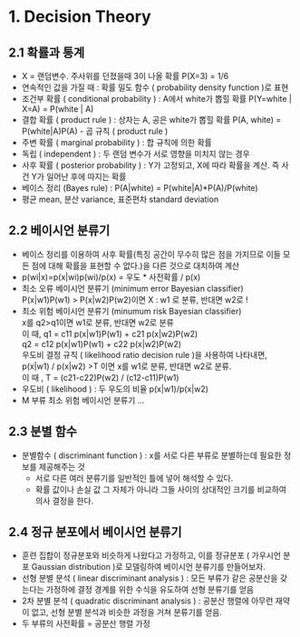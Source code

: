 # 1. Decision Theory

## 2.1 확률과 통계
- X = 랜덤변수.     주사위를 던졌을때 3이 나올 확률  P(X=3) = 1/6 
- 연속적인 값을 가질 때 : 확률 밀도 함수 ( probability density function )로 표현
- 조건부 확률 ( conditional probability ) : A에서 white가 뽑힐 확률 P(Y=white | X=A) = P(white | A)
- 결합 확률 ( product rule ) : 상자는 A, 공은 white가 뽑힐 확률 P(A, white) = P(white|A)P(A) - 곱 규칙 ( product rule )
- 주변 확률 ( marginal probability ) : 합 규칙에 의한 확률
- 독립 ( independent ) : 두 랜덤 변수가 서로 영향을 미치지 않는 경우
- 사후 확률 ( posterior probability ) : Y가 고정되고, X에 따라 확률을 계산. 즉 사건 Y가 일어난 후에 따지는 확률
- 베이스 정리 (Bayes rule) : P(A|white) = P(white|A)*P(A)/P(white)
- 평균 mean, 분산 variance, 표준편차 standard deviation 

## 2.2 베이시언 분류기
- 베이스 정리를 이용하여 사후 확률(특징 공간이 무수히 많은 점을 가지므로 이들 모든 점에 대해 확률을 표현할 수 없다.)을 다른 것으로 대치하여 계산
- p(wi|x)=p(x|wi)p(wi)/p(x) = 우도 * 사전확률 / p(x)
- 최소 오류 베이시언 분류기 (minimum error Bayesian classifier)  
        P(x|w1)P(w1) > P(x|w2)P(w2)이면 X : w1 로 분류, 반대면 w2로 !
- 최소 위험 베이시언 분류기 (minumum risk Bayesian classifier)  
        x를 q2>q1이면 w1로 분류, 반대면 w2로 분류  
        이 때,    q1 = c11 p(x|w1)P(w1) + c21 p(x|w2)P(w2)  
                    q2 = c12 p(x|w1)P(w1) + c22 p(x|w2)P(w2)  
        우도비 결정 규칙 ( likelihood ratio decision rule )을 사용하여 나타내면,  
        p(x|w1) / p(x|w2) >T 이면 x를 w1로 분류,  반대면 w2로 분류.  
        이 때 , T = (c21-c22)P(w2) / (c12-c11)P(w1)
- 우도비 ( likelihood ) : 두 우도의 비율 p(x|w1)/p(x|w2)
- M 부류 최소 위험 베이시언 분류기 ...

## 2.3  분별 함수
- 분별함수 ( discriminant function ) : x를 서로 다른 부류로 분별하는데 필요한 정보를 제공해주는 것
    - 서로 다른 여러 분류기를 일반적인 틀에 넣어 해석할 수 있다.
    - 확률 값이나 손실 값 그 자체가 아니라 그들 사이의 상대적인 크기를 비교하여 의사 결정을 한다.
    
## 2.4 정규 분포에서 베이시언 분류기
- 훈련 집합이 정규분포와 비슷하게 나왔다고 가정하고, 이를 정규분포 ( 가우시언 분포 Gaussian distribution )로 모델링하여 베이시언 분류기를 만들어보자.
- 선형 분별 분석 ( linear discriminant analysis ) : 모든 부류가 같은 공분산을 갖는다는 가정하에 결정 경계를 위한 수식을 유도하여 선형 분류기를 얻음
- 2차 분별 분석 ( quadratic discriminant analysis ) : 공분산 행렬에 아무런 재약이 없고, 선형 분별 분석과 비슷한 과정을 거쳐 분류기를 얻음.
- 두 부류의 사전확률 = 공분산 행렬 가정
                    
